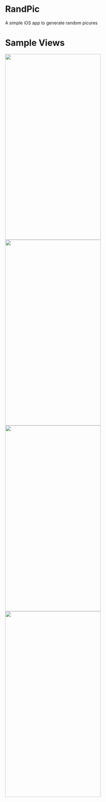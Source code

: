 # RandPic
A simple iOS app to generate random picures <br>
<h1>Sample Views</b></h1>
<p float="left">
<img src="https://user-images.githubusercontent.com/76846542/151670256-3def8f2e-2b9e-4e5c-b9ff-0a69ca48379c.png" width=310 height = 600>
<img src="https://user-images.githubusercontent.com/76846542/151670244-45824459-5680-487e-a345-e5dbcca3b943.png" width=310 height = 600>
<img src="https://user-images.githubusercontent.com/76846542/151670249-4660e516-7f08-4cf3-bbee-8dc059446719.png" width=310 height = 600>
<img src="https://user-images.githubusercontent.com/76846542/151670586-f9439673-366f-4f91-8606-674b45002403.png" width=310 height = 600>
</p>
